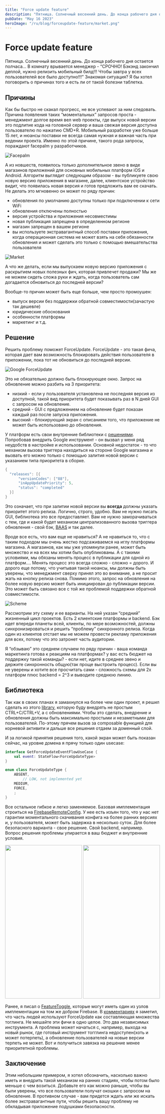 ```yaml
---
title: "Force update feature"
description: "Пятница. Солнечный весенний день. До конца рабочего дня остается полчаса… В комнату врывается менеджер - “СРОЧНО! Бэкэнд закончил деплой, нужно релизить мобильный билд!!! Чтобы завтра у всех пользователей все было доступно!!!” Знакомая ситуация? Я бы хотел поговорить о причинах того и есть ли от такой болезни таблетка."
pubDate: "May 16 2023"
heroImage: "/ru/blog/forceupdate-feature/market.png"
---
```

# Force update feature

Пятница. Солнечный весенний день. До конца рабочего дня остается полчаса… В комнату врывается менеджер - “СРОЧНО! Бэкэнд закончил деплой, нужно релизить мобильный билд!!! Чтобы завтра у всех пользователей все было доступно!!!” Знакомая ситуация? Я бы хотел поговорить о причинах того и есть ли от такой болезни таблетка.

## Причины

Как бы быстро не скакал прогресс, не все успевают за ним следовать. Причина появления таких “моментальных” запросов проста - менеджмент долгое время вел web проекты, где выпуск новой версии это подлитие кода на головной сервер и ваша свежая версия доступна пользователю по нажатию CMD+R. Мобильный разработке уже больше 15 лет, и нюансы поставки не всегда самая нужная и важная часть при ведении проекта. Именно по этой причине, такого рода запросы, пораждают facepalm у разработчиков.

![Facepalm](facepalm.png)

А из новшеств, появилось только дополнительное звено в виде магазинов приложений для основных мобильных платформ iOS и Android. Алгоритм выглядит следующим образом - вы публикуете свою новую версию приложения в магазине, далее, клиентское устройство видит, что появилась новая версия и готов предложить вам ее скачать. Не делать это мгновенно он может по ряду причин: 

- обновления по умолчанию доступны только при подключении к сети WiFi
- обновления отключены полностью
- версия устройства и приложения несовместимы
- новая публикация запрещена в определенном регионе
- магазин запрещен в вашем регионе
- вы используете экстравагантный способ поставки приложения, когда операционная система не может взять на себя обязанности обновления и может сделать это только с помощью вмешательства пользователя

![Market](market.png)

А что же делать, если мы выпускаем новую версию приложения с раскрытием новых полезных фич, которая привлечет продажи? Мы же не можем сидеть сложа руки и ждать, когда пользователь сам догадается обновиться до последней версии?

Вообще-то причин может быть еще больше, чем просто промоушен:

- выпуск версии без поддержки обратной совместимости(зачастую так дешевле)
- юридические обоснования
- особенности платформы
- маркетинг и т.д.

## Решение

Решить проблему поможет ForceUpdate. ForceUpdate - это такая фича, которая дает вам возможность блокировать действия пользователя в приложении, пока тот не обновиться до последней версии.

![Google ForceUpdate](google-force-update.png)

Это не обязательно должно быть блокирующее окно. Запрос на обновление можно разбить на 3 приоритета: 

- низкий - если у пользователя установлена не последняя версия из доступной, такой вид приоритета будет показывать раз в N дней GUI с запросом на обновление.
- средний - GUI с предложением на обновление будет показан каждый раз после запуска приложения.
- высокий - блокирующий экран с описанием того, что приложение не может быть использовано до обновления.

У платформ есть свои внутренние библиотеки с [решениями](https://developer.android.com/guide/playcore/in-app-updates). Попробовав внедрить Google инструмент - он вызвал у меня ряд неудобств в настройке и использовании. Основной недостаток - то что механизм вызова триггера находиться на стороне Google магазина и вызвать его можно только с помощью залития новой версии с указанием типа приоритета в сборке.

```kotlin
{
  "releases": [{
      "versionCodes": ["88"],
      "inAppUpdatePriority": 5,
      "status": "completed"
  }]
}
```

Это означает, что при залитии новой версии вы **всегда** должны указать приоритет этого релиза. Логично, строго, удобно. Вам не нужно писать GUI, библиотека это все предоставляет. Вам не нужно заморачиваться с тем, где и какой будет механизм централизованного вызова триггера обновления - свой бэк, [BAAS](https://en.wikipedia.org/wiki/Backend_as_a_service_(computing)) и так далее. 

Вроде все есть, что вам еще не нравиться? А не нравиться то, что с таким подходом мы очень жестко подсаживаемся на иглу платформы магазина. А магазинов, как мы уже упомянули ранее, может быть множество и на всех мы хотим быть опубликованы. А с такими условиями, мы обязаны менять процесс в публикации для одной из платформ…. 
Менять процесс это всегда сложно - сложно = дорого. И дорого еще потому, что учитывая такой нюансы, мы должны быть уверены, что менеджмент сверху принял это во внимание, а не просит жать на кнопку релиза снова. Помимо этого, запрос на обновления на более новую версию может быть инициирован до публикации версии. Это может быть связано все с той же проблемой поддержки обратной совместимости. 

![Scheme](scheme.png)

Рассмотрим эту схему и ее варианты. На ней указан “средний” жизненный цикл проектов. Есть 2 клиентские платформы и backend. Бэк идет впереди планеты всей, клиенты, по мере возможностей, должны синхронизироваться и решить “проблему” синхронного релиза. Когда один из клиентов отстает мы не можем провести рекламу приложения для всех, потому что это затронет часть аудитории. 

Я “обзываю” это среднем случаем по ряду причин - ваша команда маркетинга готова к реакциям на платформах? у вас есть бюджет на поддержку такой команды? - если нет, идите в среднее звено и держите синхронность общую(так проще выстроить процесс). Если вы не уверены и хотите все просчитать сами - сложность схемы для 2х платформ плюс backend = 2^3 и выводите среднюю линию.

## Библиотека

Так как в своих планах я замахнулся на более чем один проект, я решил сделать из этого [library](https://github.com/IlyaPavlovskii/force-update), которую буду внедрять не простым CTRL+C/CTRL+V, а с обновлениями. Чтобы это сделать, внедрение и обновления должны быть максимально простыми и незаметными для пользователей. По-этому прячем вызов за composable функцией для корневой активити и дальше все решения отдаем за доменный слой. 

И за логикой принятия решения того, какой экран может быть показан сейчас, на уровне домена я прячу только один usecase:

```kotlin
interface GetForceUpdateEventFlowUseCase {
	val event: StateFlow<ForceUpdateType>
}

enum class ForceUpdateType {
    ABSENT,
		// LOW, not implemented yet
    MEDIUM,
    FORCE,
    ;
}
```

Все остальное гибкое и легко заменяемое. Базовая имплементация строиться на [FirebaseRemoteConfig](https://firebase.google.com/products/remote-config?gad=1&gclid=CjwKCAjw04yjBhApEiwAJcvNoeM7mwtWSI7HN4y6yi8WsmJ0EZUfKI4oxr4ab4nSUwibOZpsUSANCBoCkYYQAvD_BwE&gclsrc=aw.ds). У нее есть изъян того, что у нас нет гарантии моментального скачивания конфига на более ранних версиях и, у пользователя, может быть задержка в несколько суток. Для более безопасного варианта - свое решение. Свой backend, например. Вопрос решения проблемы упирается в ваш бюджет и внутренние условия. 

<p align="center">
    <img src="lib1.png" width="250" height="500"/>
    <img src="lib2.png" width="250" height="500"/>
</p> 

Ранее, я писал о [FeatureToggle](https://ilyapavlovskii.github.io/IlyaPavlovskii/android/russian/feature-toggle/), которые могут иметь один из узлов имплементации на том же добром Firebase. В [комментариях](https://habr.com/ru/articles/709542/#comment_25088258) я заметил, что часть людей используют ForceUpdate как составляющая множества тоглинга. Не мешайте эти фичи в одно целое. Это два независимых инструмента. А проблема может начаться с, например, выхода на новый рынок, где готовый инструмент тогглинга недоступен(хоть и может потерпеть), а обновление пользователей на новые версии терпеть не может. Вот и получиться завязка на решение менее приоритетной проблемы.

## Заключение

Этим небольшим примером, я хотел обозначить, насколько важно иметь и внедрить такой механизм на ранних стадиях, чтобы потом было меньше с чем возиться. Добавьте его как можно раньше, чтобы вы были уверены, что все пользователи получат окошки с запросом на обновление. В противном случае - вам придется ждать или же искать более экстравагантные пути, чтобы решить вашу проблему не обкладывая приложение подушками безопасности.
